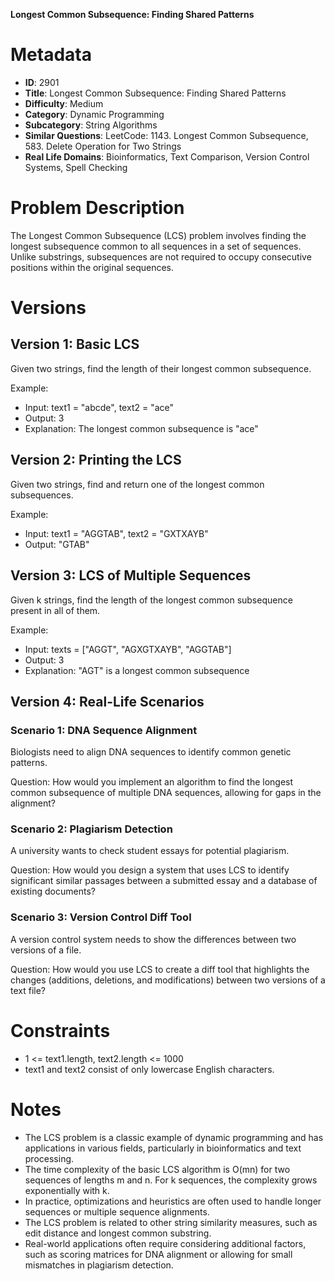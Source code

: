 **Longest Common Subsequence: Finding Shared Patterns**

# Metadata

- **ID**: 2901
- **Title**: Longest Common Subsequence: Finding Shared Patterns
- **Difficulty**: Medium
- **Category**: Dynamic Programming
- **Subcategory**: String Algorithms
- **Similar Questions**: LeetCode: 1143. Longest Common Subsequence, 583. Delete Operation for Two Strings
- **Real Life Domains**: Bioinformatics, Text Comparison, Version Control Systems, Spell Checking

# Problem Description

The Longest Common Subsequence (LCS) problem involves finding the longest subsequence common to all sequences in a set of sequences. Unlike substrings, subsequences are not required to occupy consecutive positions within the original sequences.

# Versions

## Version 1: Basic LCS

Given two strings, find the length of their longest common subsequence.

Example:

- Input: text1 = "abcde", text2 = "ace"
- Output: 3
- Explanation: The longest common subsequence is "ace"

## Version 2: Printing the LCS

Given two strings, find and return one of the longest common subsequences.

Example:

- Input: text1 = "AGGTAB", text2 = "GXTXAYB"
- Output: "GTAB"

## Version 3: LCS of Multiple Sequences

Given k strings, find the length of the longest common subsequence present in all of them.

Example:

- Input: texts = ["AGGT", "AGXGTXAYB", "AGGTAB"]
- Output: 3
- Explanation: "AGT" is a longest common subsequence

## Version 4: Real-Life Scenarios

### Scenario 1: DNA Sequence Alignment

Biologists need to align DNA sequences to identify common genetic patterns.

Question: How would you implement an algorithm to find the longest common subsequence of multiple DNA sequences, allowing for gaps in the alignment?

### Scenario 2: Plagiarism Detection

A university wants to check student essays for potential plagiarism.

Question: How would you design a system that uses LCS to identify significant similar passages between a submitted essay and a database of existing documents?

### Scenario 3: Version Control Diff Tool

A version control system needs to show the differences between two versions of a file.

Question: How would you use LCS to create a diff tool that highlights the changes (additions, deletions, and modifications) between two versions of a text file?

# Constraints

- 1 <= text1.length, text2.length <= 1000
- text1 and text2 consist of only lowercase English characters.

# Notes

- The LCS problem is a classic example of dynamic programming and has applications in various fields, particularly in bioinformatics and text processing.
- The time complexity of the basic LCS algorithm is O(mn) for two sequences of lengths m and n. For k sequences, the complexity grows exponentially with k.
- In practice, optimizations and heuristics are often used to handle longer sequences or multiple sequence alignments.
- The LCS problem is related to other string similarity measures, such as edit distance and longest common substring.
- Real-world applications often require considering additional factors, such as scoring matrices for DNA alignment or allowing for small mismatches in plagiarism detection.
